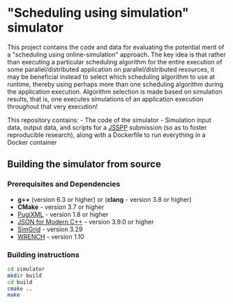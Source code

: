 # "Scheduling using simulation" simulator

This project contains the code and data for evaluating the potential merit
of a "scheduling using online-simulation" approach. The key idea is that
rather than executing a particular scheduling algorithm for the entire
execution of some parallel/distributed application on parallel/distributed
resources, it may be beneficial instead to select which scheduling
algorithm to use at runtime, thereby using perhaps more than one scheduling
algorithm during the application execution. Algorithm selection is made
based on simulation results, that is, one executes simulations of an
application execution throughout that very execution!

This repository contains:
    - The code of the simulator 
    - Simulation input data, output data, and scripts for a [JSSPP](https://jsspp.org/) submission (so as to foster reproducible research), along with a Dockerfile to run everything in a Docker container


## Building the simulator from source

### Prerequisites and Dependencies

- **g++** (version 6.3 or higher) or (**clang** - version 3.8 or higher)
- **CMake** - version 3.7 or higher
- [PugiXML](http://pugixml.org/) - version 1.8 or higher
- [JSON for Modern C++](https://github.com/nlohmann/json) - version 3.9.0 or higher
- [SimGrid](https://framagit.org/simgrid/simgrid/-/releases) - version 3.29
- [WRENCH](https://framagit.org/simgrid/simgrid/-/releases) - version 1.10

### Building instructions

```bash
cd simulator
mkdir build
cd build
cmake ..
make
```




